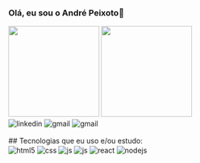 ### Olá, eu sou o André Peixoto👋

<div>
  <a href='https://github.com/anndrelipe'></a>
  <img height='180em' src='https://github-readme-stats.vercel.app/api?username=anndrelipe&show_icons=true&bg_color=00000000'>
  <img height='180em' src='https://github-readme-stats.vercel.app/api/top-langs/?username=anndrelipe&layout=compact&bg_color=00000000'>
</div>	
<div style="display: inline_block">
  <img align="center" alt="linkedin" src="https://img.shields.io/badge/LinkedIn-0077B5?style=for-the-badge&logo=linkedin&logoColor=white" />
  <img align="center" alt="gmail" src="https://img.shields.io/badge/Gmail-D14836?style=for-the-badge&logo=gmail&logoColor=white" />
  <img align="center" alt="gmail" src="https://img.shields.io/badge/Discord-7289DA?style=for-the-badge&logo=discord&logoColor=white" />
</div><br/>
## Tecnologias que eu uso e/ou estudo:

<div style="display: inline_block">
  <img align="center" alt="html5" src="https://img.shields.io/badge/HTML5-E34F26?style=for-the-badge&logo=html5&logoColor=white" />
  <img align="center" alt="css" src="https://img.shields.io/badge/CSS3-1572B6?style=for-the-badge&logo=css3&logoColor=white" />
  <img align="center" alt="js" src="https://img.shields.io/badge/JavaScript-F7DF1E?style=for-the-badge&logo=javascript&logoColor=black" />
  <img align="center" alt="js" src="https://img.shields.io/badge/python-3670A0?style=for-the-badge&logo=python&logoColor=ffdd54" />
  <img align="center" alt="react" src="https://img.shields.io/badge/React-20232A?style=for-the-badge&logo=react&logoColor=61DAFB" />
  <img align="center" alt="nodejs" src="https://img.shields.io/badge/Node.js-43853D?style=for-the-badge&logo=node.js&logoColor=white" />
</div><br/>
<!--
**anndrelipe/anndrelipe** is a ✨ _special_ ✨ repository because its `README.md` (this file) appears on your GitHub profile.

Here are some ideas to get you started:

- 🔭 I’m currently working on ...
- 🌱 I’m currently learning ...
- 👯 I’m looking to collaborate on ...
- 🤔 I’m looking for help with ...
- 💬 Ask me about ...
- 📫 How to reach me: ...
- 😄 Pronouns: ...
- ⚡ Fun fact: ...
-->
